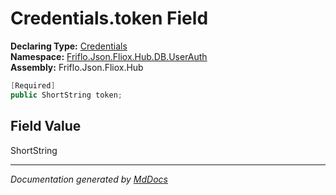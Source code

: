 ﻿<!--  
  <auto-generated>   
    The contents of this file were generated by a tool.  
    Changes to this file may be list if the file is regenerated  
  </auto-generated>   
-->

# Credentials.token Field

**Declaring Type:** [Credentials](../index.md)  
**Namespace:** [Friflo.Json.Fliox.Hub.DB.UserAuth](../../index.md)  
**Assembly:** Friflo.Json.Fliox.Hub

```csharp
[Required]
public ShortString token;
```

## Field Value

ShortString

___

*Documentation generated by [MdDocs](https://github.com/ap0llo/mddocs)*
